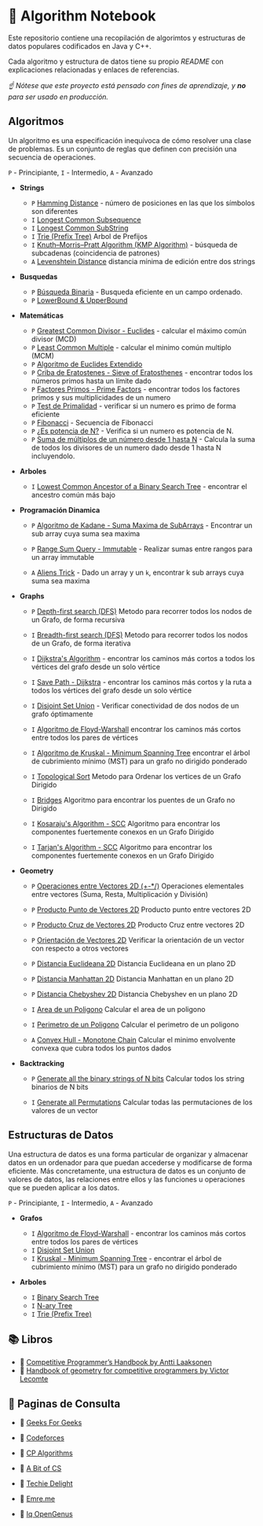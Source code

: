 # :pushpin: Algorithm Notebook

Este repositorio contiene una recopilación de algorimtos y estructuras de datos populares codificados en Java y C++.

Cada algoritmo y estructura de datos tiene su propio _README_ con explicaciones relacionadas y enlaces de referencias.

*☝ Nótese que este proyecto está pensado con fines de aprendizaje,
y **no** para ser usado en producción.*

## Algoritmos

Un algoritmo es una especificación inequívoca de cómo resolver una clase de problemas. Es un conjunto de reglas que definen con precisión una secuencia de operaciones.

`P` - Principiante, `I` - Intermedio, `A` - Avanzado

* **Strings**
    * `P` [Hamming Distance](https://github.com/LuisMBaezCo/AlgorithmNotebook/tree/master/String/Hamming%20Distance) - número de posiciones en las que los símbolos son diferentes
    * `I` [Longest Common Subsequence](https://github.com/LuisMBaezCo/AlgorithmNotebook/tree/master/String/Longest%20Common%20Subsequence)
    * `I` [Longest Common SubString](https://github.com/LuisMBaezCo/AlgorithmNotebook/tree/master/String/Longest%20Common%20SubString)
    * `I` [Trie (Prefix Tree)](https://github.com/LuisMBaezCo/AlgorithmNotebook/tree/master/String/Prefix%20Tree%20-%20Trie) Arbol de Prefijos
    * `I` [Knuth–Morris–Pratt Algorithm (KMP Algorithm)](https://github.com/LuisMBaezCo/AlgorithmNotebook/tree/master/String/Knuth-Morris-Pratt) - búsqueda de subcadenas (coincidencia de patrones) 
    * `A` [Levenshtein Distance](https://github.com/LuisMBaezCo/AlgorithmNotebook/tree/master/String/Levenshtein%20Distance) distancia mínima de edición entre dos strings

* **Busquedas**
    * `P` [Búsqueda Binaria](https://github.com/LuisMBaezCo/AlgorithmNotebook/tree/master/Searches/Binary%20Search/Binary%20Search) -  Busqueda eficiente en un campo ordenado.
    * `P` [LowerBound & UpperBound](https://github.com/LuisMBaezCo/AlgorithmNotebook/tree/master/Searches/Binary%20Search/LowerBound%20%26%20UpperBound)

* **Matemáticas**
    * `P` [Greatest Common Divisor - Euclides](https://github.com/LuisMBaezCo/AlgorithmNotebook/tree/master/Math/GCD-LCM/GCD) - calcular el máximo común divisor (MCD)
    * `P` [Least Common Multiple](https://github.com/LuisMBaezCo/AlgorithmNotebook/tree/master/Math/GCD-LCM/LCM) - calcular el minimo común multiplo (MCM)
    * `P` [Algoritmo de Euclides Extendido](#)
    * `P` [Criba de Eratostenes - Sieve of Eratosthenes](https://github.com/LuisMBaezCo/AlgorithmNotebook/tree/master/Math/Prime%20Numbers/Sieve%20of%20Eratosthenes) - encontrar todos los números primos hasta un límite dado
    * `P` [Factores Primos - Prime Factors](https://github.com/LuisMBaezCo/AlgorithmNotebook/tree/master/Math/Prime%20Numbers/Prime%20Factors) - encontrar todos los factores primos y sus multiplicidades de un numero
    * `P` [Test de Primalidad](https://github.com/LuisMBaezCo/AlgorithmNotebook/tree/master/Math/Prime%20Numbers/Primality%20Test) - verificar si un numero es primo de forma eficiente
    * `P` [Fibonacci](https://github.com/LuisMBaezCo/AlgorithmNotebook/tree/master/Math/Fibonacci) - Secuencia de Fibonacci
    * `P` [¿Es potencia de N?](https://github.com/LuisMBaezCo/AlgorithmNotebook/tree/master/Math/Toolbox/It%20is%20Power%20of%20N) - Verifica si un numero es potencia de N.
    * `P` [Suma de múltiplos de un número desde 1 hasta N](https://github.com/LuisMBaezCo/AlgorithmNotebook/tree/master/Math/Toolbox/Sum%20of%20multiples%20of%20a%20number%20up%20to%20N) - Calcula la suma de todos los divisores de un numero dado desde 1 hasta N incluyendolo.

* **Arboles**
    * `I` [Lowest Common Ancestor of a Binary Search Tree](https://github.com/LuisMBaezCo/AlgorithmNotebook/tree/master/Trees/%20Binary%20Tree/Lowest%20Common%20Ancestor) - encontrar el ancestro común más bajo

* **Programación Dinamica**
    * `P` [Algoritmo de Kadane - Suma Maxima de SubArrays](https://github.com/LuisMBaezCo/AlgorithmNotebook/tree/master/Dynamic%20Programming/Maximum%20Subarray/Kadane's%20Algorithm) - Encontrar un sub array cuya suma sea maxima
    * `P` [Range Sum Query - Immutable](https://github.com/LuisMBaezCo/AlgorithmNotebook/tree/master/Dynamic%20Programming/Range%20Sum%20Query%20-%20Immutable) - Realizar sumas entre rangos para un array immutable

    * `A` [Aliens Trick](https://github.com/LuisMBaezCo/AlgorithmNotebook/tree/master/Dynamic%20Programming/Aliens%20Trick) - Dado un array y un `k`, encontrar k sub arrays cuya suma sea maxima

* **Graphs**
    * `P` [Depth-first search (DFS)](https://github.com/LuisMBaezCo/AlgorithmNotebook/tree/master/Graph/dfs) Metodo para recorrer todos los nodos de un Grafo, de forma recursiva

    * `I` [Breadth-first search (DFS)](https://github.com/LuisMBaezCo/AlgorithmNotebook/tree/master/Graph/bfs) Metodo para recorrer todos los nodos de un Grafo, de forma iterativa

    * `I` [Dijkstra's Algorithm](https://github.com/LuisMBaezCo/AlgorithmNotebook/tree/master/Graph/Single%20Source%20Shortest%20Path/Dijkstra) - encontrar los caminos más cortos a todos los vértices del grafo desde un solo vértice

    * `I` [Save Path - Dijkstra](https://github.com/LuisMBaezCo/AlgorithmNotebook/tree/master/Graph/Single%20Source%20Shortest%20Path/Save%20Path%20-%20Dijkstra) - encontrar los caminos más cortos y la ruta a todos los vértices del grafo desde un solo vértice

    * `I` [Disjoint Set Union](https://github.com/LuisMBaezCo/AlgorithmNotebook/tree/master/Graph/Disjoint%20Set%20Union) - Verificar conectividad de dos nodos de un grafo óptimamente

    * `I` [Algoritmo de Floyd-Warshall](https://github.com/LuisMBaezCo/AlgorithmNotebook/tree/master/Graph/Algoritmo%20de%20Floyd-Warshall) encontrar los caminos más cortos entre todos los pares de vértices

    * `I` [Algoritmo de Kruskal - Minimum Spanning Tree](https://github.com/LuisMBaezCo/AlgorithmNotebook/tree/master/Graph/Kruskal%20-%20Minimum%20Spanning%20Tree) encontrar el árbol de cubrimiento mínimo (MST) para un grafo no dirigido ponderado

    * `I` [Topological Sort](https://github.com/LuisMBaezCo/AlgorithmNotebook/tree/master/Graph/Topological%20Sort) Metodo para Ordenar los vertices de un Grafo Dirigido

    * `I` [Bridges](https://github.com/LuisMBaezCo/AlgorithmNotebook/tree/master/Graph/Bridges) Algoritmo para encontrar los puentes de un Grafo no Dirigido

    * `I` [Kosaraju's Algorithm - SCC](https://github.com/LuisMBaezCo/AlgorithmNotebook/tree/master/Graph/Strongly%20Connected%20Components/Kosaraju's%20Algorithm) Algoritmo para encontrar los componentes fuertemente conexos en un Grafo Dirigido

    * `I` [Tarjan's Algorithm - SCC](https://github.com/LuisMBaezCo/AlgorithmNotebook/tree/master/Graph/Strongly%20Connected%20Components/Tarjan's%20Algorithm) Algoritmo para encontrar los componentes fuertemente conexos en un Grafo Dirigido

* **Geometry**
    * `P` [Operaciones entre Vectores 2D (+-*/)](https://github.com/LuisMBaezCo/AlgorithmNotebook/tree/master/Geometry/Vector%202D) Operaciones elementales entre vectores (Suma, Resta, Multiplicación y División)

    * `P` [Producto Punto de Vectores 2D](https://github.com/LuisMBaezCo/AlgorithmNotebook/tree/master/Geometry/Vector%202D) Producto punto entre vectores 2D

    * `P` [Producto Cruz de Vectores 2D](https://github.com/LuisMBaezCo/AlgorithmNotebook/tree/master/Geometry/Vector%202D) Producto Cruz entre vectores 2D

    * `P` [Orientación de Vectores 2D](https://github.com/LuisMBaezCo/AlgorithmNotebook/tree/master/Geometry/Vector%202D) Verificar la orientación de un vector con respecto a otros vectores

    * `P` [Distancia Euclideana 2D](https://github.com/LuisMBaezCo/AlgorithmNotebook/tree/master/Geometry/Vector%202D) Distancia Euclideana en un plano 2D

    * `P` [Distancia Manhattan 2D](https://github.com/LuisMBaezCo/AlgorithmNotebook/tree/master/Geometry/Vector%202D) Distancia Manhattan en un plano 2D

    * `P` [Distancia Chebyshev 2D](https://github.com/LuisMBaezCo/AlgorithmNotebook/tree/master/Geometry/Vector%202D) Distancia Chebyshev en un plano 2D

    * `I` [Area de un Poligono](https://github.com/LuisMBaezCo/AlgorithmNotebook/tree/master/Geometry/Vector%202D) Calcular el area de un poligono

    * `I` [Perimetro de un Poligono](https://github.com/LuisMBaezCo/AlgorithmNotebook/tree/master/Geometry/Vector%202D) Calcular el perimetro de un poligono
    
    * `A` [Convex Hull - Monotone Chain](https://github.com/LuisMBaezCo/AlgorithmNotebook/tree/master/Geometry/Convex%20Hull/Monotone%20Chain) Calcular el minimo envolvente convexa que cubra todos los puntos dados

* **Backtracking**
    * `P` [Generate all the binary strings of N bits](https://github.com/LuisMBaezCo/AlgorithmNotebook/tree/master/Backtracking/Generate%20all%20the%20binary%20strings%20of%20N%20bits) Calcular todos los string binarios de N bits

    * `I` [Generate all Permutations](https://github.com/LuisMBaezCo/AlgorithmNotebook/tree/master/Backtracking/Generate%20all%20Permutations) Calcular todas las permutaciones de los valores de un vector


## Estructuras de Datos

Una estructura de datos es una forma particular de organizar y almacenar datos en un ordenador para que puedan accederse y modificarse de forma eficiente. Más concretamente, una estructura de datos es un conjunto de valores de datos, las relaciones entre ellos y las funciones u operaciones que se pueden aplicar a los datos.

`P` - Principiante, `I` - Intermedio, `A` - Avanzado

* **Grafos**
    * `I` [Algoritmo de Floyd-Warshall](https://github.com/LuisMBaezCo/AlgorithmNotebook/tree/master/Graph/Algoritmo%20de%20Floyd-Warshall) - encontrar los caminos más cortos entre todos los pares de vértices
    * `I` [Disjoint Set Union](https://github.com/LuisMBaezCo/AlgorithmNotebook/tree/master/Graph/Disjoint%20Set%20Union)
    * `I` [Kruskal - Minimum Spanning Tree](https://github.com/LuisMBaezCo/AlgorithmNotebook/tree/master/Graph/Kruskal%20-%20Minimum%20Spanning%20Tree) - encontrar el árbol de cubrimiento mínimo (MST) para un grafo no dirigido ponderado

* **Arboles**
    * `I` [Binary Search Tree](https://github.com/LuisMBaezCo/AlgorithmNotebook/tree/master/Tree/%20Binary%20Search%20Tree)
    * `I` [N-ary Tree](https://github.com/LuisMBaezCo/AlgorithmNotebook/tree/master/Tree/%20N-ary%20Tree)
    * `I` [Trie (Prefix Tree)](https://github.com/LuisMBaezCo/AlgorithmNotebook/tree/master/String/Trie)

## :books: Libros

* :blue_book: [Competitive Programmer’s Handbook by Antti Laaksonen](https://cses.fi/book/book.pdf)
* :blue_book: [Handbook of geometry for competitive programmers by Victor Lecomte](https://vlecomte.github.io/cp-geo.pdf)

## :bookmark_tabs: Paginas de Consulta

* :bookmark: [Geeks For Geeks](https://www.geeksforgeeks.org)

* :bookmark: [Codeforces](https://codeforces.com/blog/entry/57282)

* :bookmark: [CP Algorithms](https://cp-algorithms.com/)

* :bookmark: [A Bit of CS](https://abitofcs.blogspot.com/)

* :bookmark: [Techie Delight](https://www.techiedelight.com/)

* :bookmark: [Emre.me](https://emre.me/)

* :bookmark: [Iq OpenGenus](https://iq.opengenus.org/)